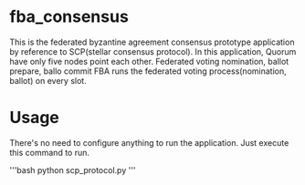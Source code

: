 # fba_consensus

This is the federated byzantine agreement consensus prototype application by reference to SCP(stellar consensus protocol).
In this application, Quorum have only five nodes point each other.
Federated voting nomination, ballot prepare, ballo commit 
FBA runs the federated voting process(nomination, ballot) on every slot.

# Usage

There's no need to configure anything to run the application. Just execute this command to run.

'''bash
python scp_protocol.py
'''
